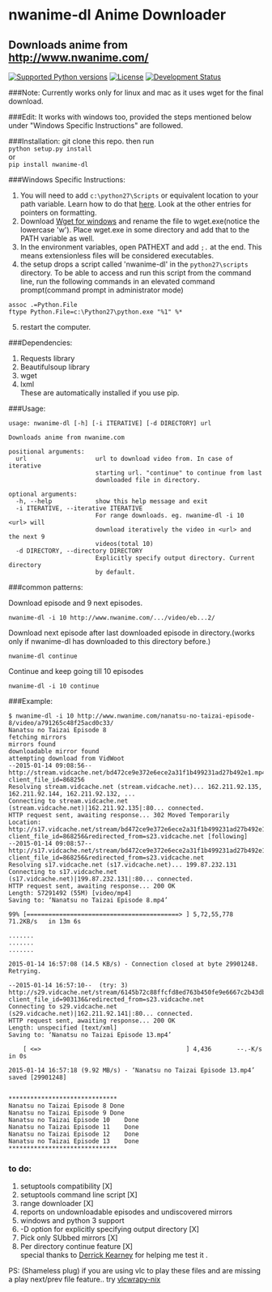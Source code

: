 # nwanime-dl Anime Downloader   
## Downloads anime from http://www.nwanime.com/                             
[![Supported Python versions](https://pypip.in/py_versions/nwanime_dl/badge.svg)](https://pypi.python.org/pypi/<nwanime_dl>/)
[![License](https://pypip.in/license/nwanime_dl/badge.svg)](https://pypi.python.org/pypi/nwanime_dl/)
[![Development Status](https://pypip.in/status/nwanime_dl/badge.svg)](https://pypi.python.org/pypi/nwanime_dl/)

###Note: Currently works only for linux and mac as it uses wget for the final download.

###Edit: It works with windows too, provided the steps mentioned below under "Windows Specific Instructions" are followed.

###Installation:
git clone this repo. then run       
```python setup.py install```          
or               
```pip install nwanime-dl```

###Windows Specific Instructions:        
1. You will need to add ```c:\python27\Scripts``` or equivalent location to your path variable. Learn how to do that [here](http://www.computerhope.com/issues/ch000549.htm).
Look at the other entries for pointers on formatting.
2. Download [Wget for windows](http://gnuwin32.sourceforge.net/packages/wget.htm) and rename the file to wget.exe(notice the lowercase 'w'). Place wget.exe in some directory and add that to the PATH variable as well.
3. In the environment variables, open PATHEXT and add ```;.``` at the end. This means extensionless files will be considered executables.
4. the setup drops a script called 'nwanime-dl' in the ```python27\scripts``` directory. To be able to access and run this script from the command line, run the following commands 
in an elevated command prompt(command prompt in administrator mode)

```
assoc .=Python.File
ftype Python.File=c:\Python27\python.exe "%1" %*
```
5. restart the computer.

###Dependencies:
1. Requests library
2. Beautifulsoup library
3. wget
4. lxml      
These are automatically installed if you use pip.

###Usage:       

```
usage: nwanime-dl [-h] [-i ITERATIVE] [-d DIRECTORY] url

Downloads anime from nwanime.com

positional arguments:
  url                   url to download video from. In case of iterative
                        starting url. "continue" to continue from last
                        downloaded file in directory.

optional arguments:
  -h, --help            show this help message and exit
  -i ITERATIVE, --iterative ITERATIVE
                        For range downloads. eg. nwanime-dl -i 10 <url> will
                        download iteratively the video in <url> and the next 9
                        videos(total 10)
  -d DIRECTORY, --directory DIRECTORY
                        Explicitly specify output directory. Current directory
                        by default.

```
###common patterns:
    
Download episode and 9 next episodes.         

```nwanime-dl -i 10 http://www.nwanime.com/.../video/eb...2/```

Download next episode after last downloaded episode in directory.(works only if nwanime-dl has downloaded to this directory before.)            

```nwanime-dl continue```

Continue and keep going till 10 episodes                      

```nwanime-dl -i 10 continue```




###Example:     
```
$ nwanime-dl -i 10 http://www.nwanime.com/nanatsu-no-taizai-episode-8/video/a791265c48f25acd0c33/
Nanatsu no Taizai Episode 8
fetching mirrors
mirrors found
downloadable mirror found
attempting download from VidWoot
--2015-01-14 09:08:56--  http://stream.vidcache.net/bd472ce9e372e6ece2a31f1b499231ad27b492e1.mp4?client_file_id=868256
Resolving stream.vidcache.net (stream.vidcache.net)... 162.211.92.135, 162.211.92.144, 162.211.92.132, ...
Connecting to stream.vidcache.net (stream.vidcache.net)|162.211.92.135|:80... connected.
HTTP request sent, awaiting response... 302 Moved Temporarily
Location: http://s17.vidcache.net/stream/bd472ce9e372e6ece2a31f1b499231ad27b492e1?client_file_id=868256&redirected_from=s23.vidcache.net [following]
--2015-01-14 09:08:57--  http://s17.vidcache.net/stream/bd472ce9e372e6ece2a31f1b499231ad27b492e1?client_file_id=868256&redirected_from=s23.vidcache.net
Resolving s17.vidcache.net (s17.vidcache.net)... 199.87.232.131
Connecting to s17.vidcache.net (s17.vidcache.net)|199.87.232.131|:80... connected.
HTTP request sent, awaiting response... 200 OK
Length: 57291492 (55M) [video/mp4]
Saving to: ‘Nanatsu no Taizai Episode 8.mp4’

99% [==========================================> ] 5,72,55,778 71.2KB/s   in 13m 6s 

.......
.......
.......

2015-01-14 16:57:08 (14.5 KB/s) - Connection closed at byte 29901248. Retrying.

--2015-01-14 16:57:10--  (try: 3)  http://s29.vidcache.net/stream/6145b72c88ffcfd8ed763b450fe9e6667c2b43db?client_file_id=903136&redirected_from=s23.vidcache.net
Connecting to s29.vidcache.net (s29.vidcache.net)|162.211.92.141|:80... connected.
HTTP request sent, awaiting response... 200 OK
Length: unspecified [text/xml]
Saving to: ‘Nanatsu no Taizai Episode 13.mp4’

    [ <=>                                        ] 4,436       --.-K/s   in 0s      

2015-01-14 16:57:18 (9.92 MB/s) - ‘Nanatsu no Taizai Episode 13.mp4’ saved [29901248]


******************************
Nanatsu no Taizai Episode 8	Done
Nanatsu no Taizai Episode 9	Done
Nanatsu no Taizai Episode 10	Done
Nanatsu no Taizai Episode 11	Done
Nanatsu no Taizai Episode 12	Done
Nanatsu no Taizai Episode 13	Done
******************************

```


### to do:              
1. setuptools compatibility   [X]
2. setuptools command line script   [X]
3. range downloader    [X]
4. reports on undownloadable episodes and undiscovered mirrors
5. windows and python 3 support
6. -D option for explicitly specifying output directory    [X]
7. Pick only SUbbed mirrors    [X]
8. Per directory continue feature    [X]                        
special thanks to [Derrick Kearney](https://github.com/diek) for helping me test it .

PS:
(Shameless plug)
if you are using vlc to play these files and are missing a play next/prev file feature.. try [vlcwrapy-nix](https://github.com/thekindlyone/vlcwrapy-nix)